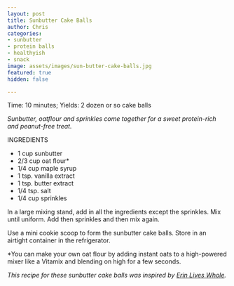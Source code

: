 ```yaml
---
layout: post
title: Sunbutter Cake Balls
author: Chris
categories:
- sunbutter
- protein balls
- healthyish
- snack
image: assets/images/sun-butter-cake-balls.jpg
featured: true
hidden: false

---
```

Time: 10 minutes; Yields: 2 dozen or so cake balls

_Sunbutter, oatflour and sprinkles come together for a sweet protein-rich and peanut-free treat._ 

INGREDIENTS

* 1 cup sunbutter
* 2/3 cup oat flour*
* 1/4 cup maple syrup
* 1 tsp. vanilla extract
* 1 tsp. butter extract
* 1/4 tsp. salt
* 1/4 cup sprinkles

In a large mixing stand, add in all the ingredients except the sprinkles. Mix until uniform. Add then sprinkles and then mix again.

Use a mini cookie scoop to form the sunbutter cake balls. Store in an airtight container in the refrigerator. 

\*You can make your own oat flour by adding instant oats to a high-powered mixer like a Vitamix and blending on high for a few seconds.

_This recipe for these sunbutter cake balls was inspired by_ [_Erin Lives Whole_](https://www.erinliveswhole.com/healthy-cake-batter-balls/)_._